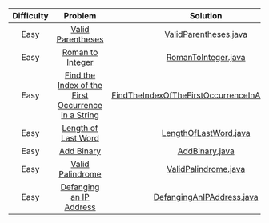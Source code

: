 | Difficulty |                                                                   Problem                                                       		 		                                                                   |                            Solution                                                                                                                               				 		                            
|:----------:|:-------------------------------------------------------------------------------------------------------------------------------------------------------------------------------------------------------:|:----------------------------------------------------------------------------------------------------------------------------------------------------------------------------------------------------:|
|  Easy   	  |                                        [Valid Parentheses](https://leetcode.com/problems/valid-parentheses)                                               		 		                                         |                                 [ValidParentheses.java](https://github.com/Jyeverson/leetcode/blob/main/src/JAVA.ValidParentheses.java)                     				 		                                  |															   |
|  Easy   	  |                                         [Roman to Integer](https://leetcode.com/problems/roman-to-integer)                                               		 		                                          |                                   [RomanToInteger.java](https://github.com/Jyeverson/leetcode/blob/main/src/JAVA.RomanToInteger.java)                     				 		                                    |															   |
|  Easy   	  |       [Find the Index of the First Occurrence in a String](https://leetcode.com/problems/find-the-index-of-the-first-occurrence-in-a-string)                                               		 		        |        [FindTheIndexOfTheFirstOccurrenceInAString.java](https://github.com/Jyeverson/leetcode/blob/main/src/JAVA.FindTheIndexOfTheFirstOccurrenceInAString.java)                     				 		         |															   |
|  Easy   	  |                                      [Length of Last Word](https://leetcode.com/problems/length-of-last-word)                                               		 		                                       |                                 [LengthOfLastWord.java](https://github.com/Jyeverson/leetcode/blob/main/src/JAVA.LengthOfLastWord.java)                     				 		                                  |															   |
|  Easy   	  |                                               [Add Binary](https://leetcode.com/problems/add-binary)                                               		 		                                                |                                        [AddBinary.java](https://github.com/Jyeverson/leetcode/blob/main/src/JAVA.AddBinary.java)                     				 		                                         |															   |
|  Easy   	  |                                         [Valid Palindrome](https://leetcode.com/problems/valid-palindrome)                                               		 		                                          |                                  [ValidPalindrome.java](https://github.com/Jyeverson/leetcode/blob/main/src/JAVA.ValidPalindrome.java)                     				 		                                   |															   |
|  Easy   	  |                                      [Defanging an IP Address](https://leetcode.com/problems/defanging-an-ip-address)                                               		 		                                      |                                  [DefangingAnIPAddress.java](https://github.com/Jyeverson/leetcode/blob/main/src/JAVA.DefangingAnIPAddress.java)                     				 		                                   |															   |
